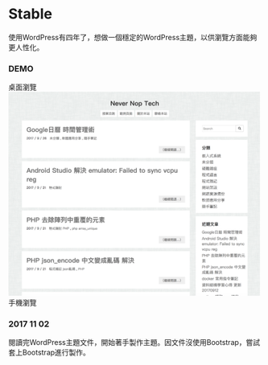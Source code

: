 # Stable
使用WordPress有四年了，想做一個穩定的WordPress主題，以供瀏覽方面能夠更人性化。
### DEMO
桌面瀏覽
<img width="500" src="https://github.com/unromanticman/stable/blob/master/screenshot.png?raw=true">
手機瀏覽


### 2017 11 02
閱讀完WordPress主題文件，開始著手製作主題。因文件沒使用Bootstrap，嘗試套上Bootstrap進行製作。
